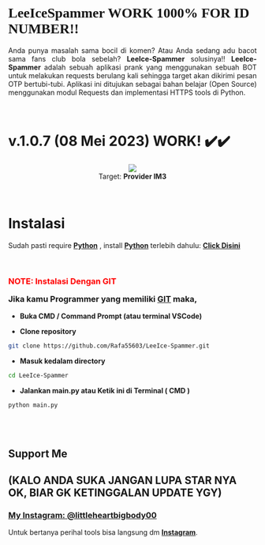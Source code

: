 # <a style="font-family:cursive">LeeIceSpammer WORK 1000% FOR ID NUMBER!!</a>
<p align="justify">Anda punya masalah sama bocil di komen? Atau Anda sedang adu bacot sama fans club bola sebelah? <b>LeeIce-Spammer</b> solusinya!! <b>LeeIce-Spammer</b> adalah sebuah aplikasi prank yang menggunakan sebuah BOT untuk melakukan requests berulang kali sehingga target akan dikirimi pesan OTP bertubi-tubi. Aplikasi ini ditujukan sebagai bahan belajar (Open Source) menggunakan modul Requests dan implementasi HTTPS tools di Python.</p>
<br>

# v.1.0.7 (**08 Mei 2023**) WORK! ✔️✔️
<p align="center">
    <a>
        <img src="https://telegra.ph/file/952306ad780313eca5b16.png">
    </a><br>
    Target: <b>Provider IM3</b> 
</p>
<br>

# Instalasi
Sudah pasti require <b>[Python](https://www.python.org/downloads/)</b> , install <b>[Python](https://www.python.org/downloads/)</b> terlebih dahulu: <b>[Click Disini](https://www.python.org/downloads/)</b>

<br>

### <p style="color:red">NOTE: Instalasi Dengan GIT</p> Jika kamu Programmer yang memiliki [GIT](https://git-scm.com/downloads) maka,

- **Buka CMD / Command Prompt (atau terminal VSCode)**

- **Clone repository**
```bash
git clone https://github.com/Rafa55603/LeeIce-Spammer.git
```
- **Masuk kedalam directory**
```sh
cd LeeIce-Spammer
```
- **Jalankan main.py atau Ketik ini di Terminal ( CMD )**
```bash
python main.py
```
<br>


<br>


## Support Me 
## (KALO ANDA SUKA JANGAN LUPA STAR NYA OK, BIAR GK KETINGGALAN UPDATE YGY)
### [**My Instagram: @littleheartbigbody00**](https://www.instagram.com/littleheartbigbody00)    
Untuk bertanya perihal tools bisa langsung dm [**Instagram**](https://www.instagram.com/littleheartbigbody00).

